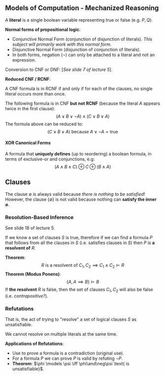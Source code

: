 ## Models of Computation - Mechanized Reasoning

A **literal** is a single boolean variable representing true or false (e.g. $P, Q$).

**Normal forms of propositional logic**:

- Conjunctive Normal Form (conjunction of disjunction of literals). *This subject will primarily work with this normal form*.
- Disjunctive Normal Form (disjunction of conjunction of literals).
- In both forms, negation ($\neg$) can only be attached to a literal and not an expression.

Conversion to CNF or DNF: [*See slide 7 of lecture 5*].

**Reduced CNF / RCNF**:

A CNF formula is in RCNF if and only if for each of the clauses, no single literal occurs more than once.

The following formula is in CNF **but not RCNF** (because the literal $A$ appears twice in the first clause):
$$
(A \vee B \vee \neg A) \wedge (C \vee B \vee A)
$$
The formula above can be reduced to:
$$
(C \vee B \vee A) \text{ because } A\vee\neg A = \text{true }
$$

#### XOR Canonical Forms

A formula that **uniquely defines** (up to reordering) a boolean formula, in terms of exclusive-or and conjunctions, e.g:
$$
(A\wedge B \wedge C) \oplus C \oplus (B \wedge A)
$$

## Clauses

The clause $\emptyset$ is always valid because *there is nothing to be satisfied*! However, the clause $\{\emptyset\}$ is not valid because nothing can **satisfy the inner $\emptyset$**.

### Resolution-Based Inference

See slide 18 of lecture 5.

If we know a set of clauses $S$ is true, therefore if we can find a formula $P$ that follows from all the clauses in $S$ (i.e. satisfies clauses in $S$) then $P$ is **a resolvent of** $R$.

**Theorem**:
$$
R \text{ is a resolvent of } C_1, C_2 \implies C_1\wedge C_2 \models R
$$
**Theorem (Modus Ponens)**:
$$
\{A, A \implies B\} \models B
$$
If **the resolvent** $R$ is false, then the set of clauses $C_1, C_2$ will also be false (i.e. *contrapositive?*).

### Refutations

That is, the act of trying to "resolve" a set of logical clauses $S$ as unsatisfiable.

We cannot resolve on multiple literals at the same time.

**Applications of Refutations**:

- Use to prove a formula is a contradiction (original use).
- For a formula $P$ we can prove $P$ is valid by refuting $\neg P$.
- **Theorem**: $\phi \models \psi \iff \phi\and\neg\psi \text{ is unsatisfiable}$.

